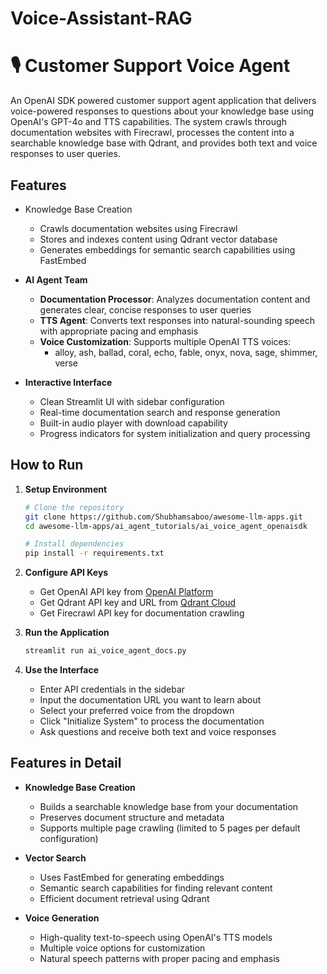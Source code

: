 # Voice-Assistant-RAG

# 🎙️ Customer Support Voice Agent

An OpenAI SDK powered customer support agent application that delivers voice-powered responses to questions about your knowledge base using OpenAI's GPT-4o and TTS capabilities. The system crawls through documentation websites with Firecrawl, processes the content into a searchable knowledge base with Qdrant, and provides both text and voice responses to user queries.

## Features

- Knowledge Base Creation

  - Crawls documentation websites using Firecrawl
  - Stores and indexes content using Qdrant vector database
  - Generates embeddings for semantic search capabilities using FastEmbed
- **AI Agent Team**
  - **Documentation Processor**: Analyzes documentation content and generates clear, concise responses to user queries
  - **TTS Agent**: Converts text responses into natural-sounding speech with appropriate pacing and emphasis
  - **Voice Customization**: Supports multiple OpenAI TTS voices:
    - alloy, ash, ballad, coral, echo, fable, onyx, nova, sage, shimmer, verse

- **Interactive Interface**
  - Clean Streamlit UI with sidebar configuration
  - Real-time documentation search and response generation
  - Built-in audio player with download capability
  - Progress indicators for system initialization and query processing

## How to Run

1. **Setup Environment**
   ```bash
   # Clone the repository
   git clone https://github.com/Shubhamsaboo/awesome-llm-apps.git
   cd awesome-llm-apps/ai_agent_tutorials/ai_voice_agent_openaisdk
   
   # Install dependencies
   pip install -r requirements.txt
   ```

2. **Configure API Keys**
   - Get OpenAI API key from [OpenAI Platform](https://platform.openai.com)
   - Get Qdrant API key and URL from [Qdrant Cloud](https://cloud.qdrant.io)
   - Get Firecrawl API key for documentation crawling

3. **Run the Application**
   ```bash
   streamlit run ai_voice_agent_docs.py
   ```

4. **Use the Interface**
   - Enter API credentials in the sidebar
   - Input the documentation URL you want to learn about
   - Select your preferred voice from the dropdown
   - Click "Initialize System" to process the documentation
   - Ask questions and receive both text and voice responses

## Features in Detail

- **Knowledge Base Creation**
  - Builds a searchable knowledge base from your documentation
  - Preserves document structure and metadata
  - Supports multiple page crawling (limited to 5 pages per default configuration)

- **Vector Search**
  - Uses FastEmbed for generating embeddings
  - Semantic search capabilities for finding relevant content
  - Efficient document retrieval using Qdrant

- **Voice Generation**
  - High-quality text-to-speech using OpenAI's TTS models
  - Multiple voice options for customization
  - Natural speech patterns with proper pacing and emphasis
